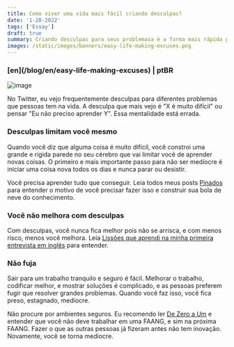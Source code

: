 ```yaml
---
title: Como viver uma vida mais fácil criando desculpas?
date: '1-28-2022'
tags: ['Essay']
draft: true
summary: Criando desculpas para seus problemasa é a forma mais rápida para fugir de coisas difíceis
images: /static/images/banners/easy-life-making-excuses.png
---
```


<h3>[en](/blog/en/easy-life-making-excuses) | ptBR</h3>

![image](/static/images/banners/easy-life-making-excuses.png)

No Twitter, eu vejo frequentemente desculpas para diferentes problemas que pessoas tem na vida. A desculpa que mais vejo é "X é muito difícil" ou pensar "Eu não preciso aprender Y". Essa mentalidade está errada.

### Desculpas limitam você mesmo

Quando você diz que alguma coisa é muito difícil, você constroi uma grande e rígida parede no seu cérebro que vai limitar você de aprender novas coisas. O primeiro e mais importante passo para não ser medíocre é iniciar uma coisa nova todos os dias e nunca parar ou desistir.

Você precisa aprender tudo que conseguir. Leia todos meus posts [Pinados](/pinned) para entender o motivo de você precisar fazer isso e construir sua bola de neve do conhecimento.

### Você não melhora com desculpas

Com desculpas, você nunca fica melhor pois não se arrisca, e com menos risco, menos você melhora. Leia [Lissões que aprendi na minha primeira entrevista em inglês](/blog/ptBR/minha-primeira-entrevista-em-ingles) para entender.

### Não fuja

Sair para um trabalho tranquilo e seguro é fácil. Melhorar o trabalho, codificar melhor, e mostrar soluções é complicado, e as pessoas preferem fugir que resolver grandes problemas. Quando você faz isso, você fica preso, estagnado, mediocre.

Não procure por ambientes seguros. Eu recomendo ler [De Zero a Um](https://www.amazon.com/Zero-One-Notes-Startups-Future/dp/0804139296) e entender que você não deve trabalhar em uma FAANG, e sim na próxima FAANG. Fazer o que as outras pessoas já fizeram antes não tem inovação. Novamente, você se torna medíocre.
